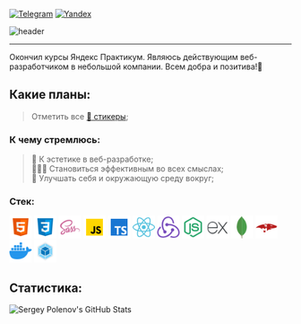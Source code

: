 [![Telegram](https://img.shields.io/badge/Telegram-blue?style=flat-square&logo=telegram)](https://t.me/Sengeer) [![Yandex](https://img.shields.io/badge/sergey.polenov%40ya.ru-FFD111?style=flat-square)](mailto:sergey.polenov@ya.ru) 

![header](https://capsule-render.vercel.app/api?type=venom&color=0:FF318C,100:8A5CF5&fontColor=30363D&text=Hello%20World&height=150&fontSize=60&desc=I%27m%20Sergey&descAlignY=75&descAlign=60)

---

Окончил курсы Яндекс Практикум. Являюсь действующим веб-разработчиком в небольшой компании. Всем добра и позитива!💎

## Какие планы:
> Отметить все [🎫 стикеры](https://miro.com/app/board/uXjVNHxhl30=/?share_link_id=162594989692);

### К чему стремлюсь:

> 🗿 К эстетике в веб-разработке;\
> 🦸🏻‍♂ Становиться эффективным во всех смыслах;\
> 🦾 Улучшать себя и окружающую среду вокруг;

### Стек:
[<img alt="Иконка HTML" width="40" height="40" src="/assets/icons/icon-html.png" />](https://developer.mozilla.org/ru/docs/Web/HTML "Документация HTML") [<img alt="Иконка CSS" width="40" height="40" src="/assets/icons/icon-css.png" />](https://developer.mozilla.org/ru/docs/Web/CSS "Документация CSS") [<img alt="Иконка SASS" width="40" height="40" src="/assets/icons/icon-sass.png" />](https://sass-lang.com/ "Документация SASS") [<img alt="Иконка JavaScript" width="40" height="40" src="/assets/icons/icon-javascript.png" />](https://learn.javascript.ru/ "Учебник JavaScript") [<img alt="Иконка TypeScript" width="40" height="40" src="/assets/icons/icon-typescript.png" />](https://scriptdev.ru/guide/ "Справочник TypeScript") [<img alt="Иконка React.js" width="40" height="40" src="/assets/icons/icon-react.png" />](https://ru.legacy.reactjs.org/docs/getting-started.html "Документация React.js") [<img alt="Иконка Redux Toolkit" width="40" height="40" src="/assets/icons/icon-redux.png" />](https://redux-toolkit.js.org/ "Документация Redux Toolkit") [<img alt="Иконка Node.js" width="40" height="40" src="/assets/icons/icon-nodejs.png" />](https://nodejs.org/api/all.html "Документация Node.js") [<img alt="Иконка Express" width="40" height="40" src="/assets/icons/icon-express.png" />](https://expressjs.com/ru/api.html#express "Документация Express") [<img alt="Иконка MongoDB" width="40" height="40" src="/assets/icons/icon-mongodb.png" />](https://www.mongodb.com/ "MongoDB") [<img alt="Иконка Mongoose" width="40" height="40" src="/assets/icons/icon-mongoose.png" />](https://mongoosejs.com/docs/guide.html "Документация Mongoose") [<img alt="Иконка Docker" width="40" height="40" src="/assets/icons/icon-docker.png" />](https://docs.docker.com/ "Документация Docker") [<img alt="Иконка Webpack" width="40" height="40" src="/assets/icons/icon-webpack.png" />](https://webpack.js.org/concepts/ "Документация Webpack")

## Статистика:

![Sergey Polenov's GitHub Stats](https://github-readme-stats.vercel.app/api?username=sengeer&show_icons=true&hide=contribs,prs&theme=jolly)
